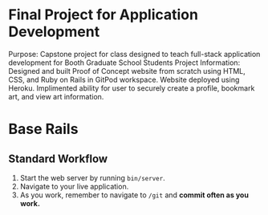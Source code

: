 # Final Project for Application Development

Purpose: Capstone project for class designed to teach full-stack application development for Booth Graduate School Students
Project Information: Designed and built Proof of Concept website from scratch using HTML, CSS, and Ruby on Rails in GitPod workspace. Website deployed using Heroku. Implimented ability for user to securely create a profile, bookmark art, and view art information.

# Base Rails

## Standard Workflow

 1. Start the web server by running `bin/server`.
 1. Navigate to your live application.
 1. As you work, remember to navigate to `/git` and **commit often as you work.**


